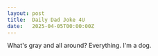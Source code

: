 ```yaml
---
layout: post
title:  Daily Dad Joke 4U
date:   2025-04-05T00:00:00Z
---
```

What's gray and all around? Everything. I'm a dog.
